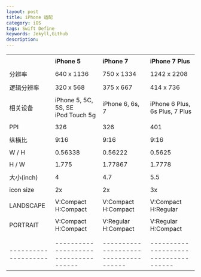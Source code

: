 ```yaml
---  
layout: post
title: iPhone 适配
category: iOS
tags: Swift Define
keywords: Jekyll,Github
description: 
---  
```



| | | | |
| --- | --- | --- | --- |
| | | | |
|  | **iPhone 5** | **iPhone 7** | **iPhone 7 Plus** |
| | | | |
| 分辨率 | 640 x 1136 | 750 x 1334 | 1242 x 2208 |
| | | | |
| 逻辑分辨率 | 320 x 568 | 375 x 667 | 414 x 736 |
| | | | |
| 相关设备 | iPhone 5, 5C, 5S, SE <br> iPod Touch 5g | iPhone 6, 6s, 7 | iPhone 6 Plus, 6s Plus, 7 Plus |
| | | | |
| PPI | 326 | 326 | 401 |
| | | | |
| 纵横比 | 9:16 | 9:16 | 9:16 |
| | | | |
| W / H | 0.56338 | 0.56222 | 0.5625 |
| | | | |
| H / W | 1.775 | 1.77867 | 1.7778 |
| | | | |
| 大小(inch) | 4 | 4.7 | 5.5 |
| | | | |
| icon size | 2x | 2x | 3x |
| | | | |
| LANDSCAPE | V:Compact<br>H:Compact | V:Compact<br>H:Compact | V:Compact<br>H:Regular |
| | | | |
| PORTRAIT | V:Compact<br>H:Compact | V:Regular<br>H:Compact | V:Regular<br>H:Compact |
| | | | |
| | | | |
| ----------\---------- | ------------------\------------------ | ------------------\------------------ | ------------------\------------------ |

